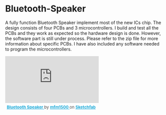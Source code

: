 # Bluetooth-Speaker
A fully function Bluetooth Speaker implement most of the new ICs chip. The design consists of four PCBs and 3 microcontrollers. I build and test all the PCBs and they work as expected so the hardware design is done. However, the software part is still under process. Please refer to the zip file for more information about specific PCBs. I have also included any software needed to program the microcontrollers.
<div class="sketchfab-embed-wrapper"> <iframe title="Bluetooth Speaker" frameborder="0" allowfullscreen mozallowfullscreen="true" webkitallowfullscreen="true" allow="autoplay; fullscreen; xr-spatial-tracking" xr-spatial-tracking execution-while-out-of-viewport execution-while-not-rendered web-share src="https://sketchfab.com/models/07065573c2314dfe843bec4f10612085/embed"> </iframe> <p style="font-size: 13px; font-weight: normal; margin: 5px; color: #4A4A4A;"> <a href="https://sketchfab.com/3d-models/bluetooth-speaker-07065573c2314dfe843bec4f10612085?utm_medium=embed&utm_campaign=share-popup&utm_content=07065573c2314dfe843bec4f10612085" target="_blank" style="font-weight: bold; color: #1CAAD9;"> Bluetooth Speaker </a> by <a href="https://sketchfab.com/mfm1500?utm_medium=embed&utm_campaign=share-popup&utm_content=07065573c2314dfe843bec4f10612085" target="_blank" style="font-weight: bold; color: #1CAAD9;"> mfm1500 </a> on <a href="https://sketchfab.com?utm_medium=embed&utm_campaign=share-popup&utm_content=07065573c2314dfe843bec4f10612085" target="_blank" style="font-weight: bold; color: #1CAAD9;">Sketchfab</a></p></div>
